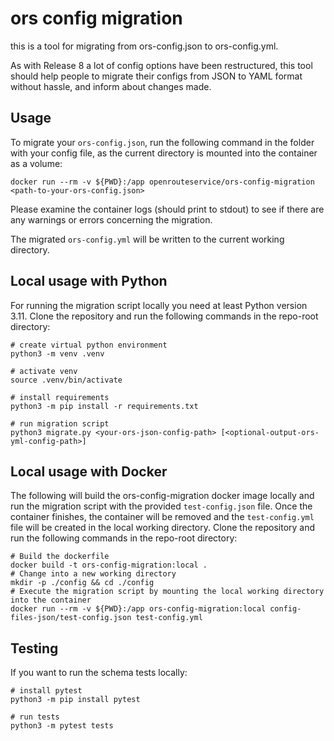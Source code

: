 # ors config migration

this is a tool for migrating from ors-config.json to ors-config.yml.

As with Release 8 a lot of config options have been restructured, this tool should help people
to migrate their configs from JSON to YAML format without hassle, and inform about changes made.

## Usage

To migrate your `ors-config.json`, run the following command in the folder with your config file,
as the current directory is mounted into the container as a volume:

```shell
docker run --rm -v ${PWD}:/app openrouteservice/ors-config-migration <path-to-your-ors-config.json>  
```

Please examine the container logs (should print to stdout) to see if there are any warnings or
errors concerning the migration.

The migrated `ors-config.yml` will be written to the current working directory.


## Local usage with Python

For running the migration script locally you need at least Python version 3.11.
Clone the repository and run the following commands in the repo-root directory:

```shell
# create virtual python environment
python3 -m venv .venv

# activate venv
source .venv/bin/activate

# install requirements
python3 -m pip install -r requirements.txt

# run migration script
python3 migrate.py <your-ors-json-config-path> [<optional-output-ors-yml-config-path>]
```

## Local usage with Docker

The following will build the ors-config-migration docker image locally and run the migration script with the
provided `test-config.json` file.
Once the container finishes, the container will be removed and the `test-config.yml` file will be created in the local
working directory.
Clone the repository and run the following commands in the repo-root directory:

```shell
# Build the dockerfile
docker build -t ors-config-migration:local .
# Change into a new working directory
mkdir -p ./config && cd ./config
# Execute the migration script by mounting the local working directory into the container
docker run --rm -v ${PWD}:/app ors-config-migration:local config-files-json/test-config.json test-config.yml  
```

## Testing

If you want to run the schema tests locally:

```shell
# install pytest
python3 -m pip install pytest

# run tests
python3 -m pytest tests
```
